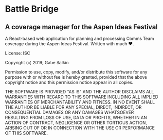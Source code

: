# Battle Bridge
## A coverage manager for the Aspen Ideas Festival

A React-based web application for planning and processing Comms Team coverage during the Aspen Ideas Festival. Written with much ❤️.

License: ISC

Copyright (c) 2019, Gabe Salkin

Permission to use, copy, modify, and/or distribute this software for any purpose with or without fee is hereby granted, provided that the above copyright notice and this permission notice appear in all copies.

THE SOFTWARE IS PROVIDED "AS IS" AND THE AUTHOR DISCLAIMS ALL WARRANTIES WITH REGARD TO THIS SOFTWARE INCLUDING ALL IMPLIED WARRANTIES OF MERCHANTABILITY AND FITNESS. IN NO EVENT SHALL THE AUTHOR BE LIABLE FOR ANY SPECIAL, DIRECT, INDIRECT, OR CONSEQUENTIAL DAMAGES OR ANY DAMAGES WHATSOEVER RESULTING FROM LOSS OF USE, DATA OR PROFITS, WHETHER IN AN ACTION OF CONTRACT, NEGLIGENCE OR OTHER TORTIOUS ACTION, ARISING OUT OF OR IN CONNECTION WITH THE USE OR PERFORMANCE OF THIS SOFTWARE.